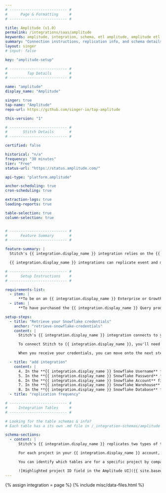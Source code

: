 ```yaml
---
# -------------------------- #
#      Page & Formatting     #
# -------------------------- #

title: Amplitude (v1.0)
permalink: /integrations/saas/amplitude
keywords: amplitude, integration, schema, etl amplitude, amplitude etl, amplitude schema
summary: "Connection instructions, replication info, and schema details for Stitch's Amplitude integration."
layout: singer
# input: false

key: "amplitude-setup"

# -------------------------- #
#         Tap Details        #
# -------------------------- #

name: "amplitude"
display_name: "Amplitude"

singer: true 
tap-name: "Amplitude"
repo-url: https://github.com/singer-io/tap-amplitude

this-version: "1"

# -------------------------- #
#       Stitch Details       #
# -------------------------- #

certified: false 

historical: "n/a"
frequency: "30 minutes"
tier: "Free"
status-url: "https://status.amplitude.com/"

api-type: "platform.amplitude"

anchor-scheduling: true
cron-scheduling: true

extraction-logs: true
loading-reports: true

table-selection: true
column-selection: true


# -------------------------- #
#      Feature Summary       #
# -------------------------- #

feature-summary: |
  Stitch's {{ integration.display_name }} integration relies on the {{ integration.display_name }} [Query product add-on](#setup-requirements), which utilizes a Snowflake database to store data.

  {{ integration.display_name }} integrations can replicate event and merged user ID data. Refer to the [Schema](#schema) section for more info.

# -------------------------- #
#      Setup Instructions    #
# -------------------------- #

requirements-list:
  - item: |
      **To be on an {{ integration.display_name }} Enterprise or Growth plan**. Amplitude requires this to access the Query product add-on.  
  - item: |
      **To have purchased the {{ integration.display_name }} Query product add-on.** [Query](https://amplitude.zendesk.com/hc/en-us/articles/115001902492-Query-Snowflake){:target="new"} is an {{ integration.display_name }}-managed Snowflake database, which Stitch's integration replicates data from.

setup-steps:
  - title: "Retrieve your Snowflake credentials"
    anchor: "retrieve-snowflake-credentials"
    content: |
      Stitch's {{ integration.display_name }} integration connects to your {{ integration.display_name }}-managed Snowflake database to replicate data.

      To connect Stitch to {{ integration.display_name }}, you'll need to retrieve your Snowflake credentials from {{ integration.display_name }}. Reach out to [{{ integration.display_name }} support](https://amplitude.zendesk.com/hc/en-us/requests/new){:target="new"} or your {{ integration.display_name }} Success Manager to get your credentials.

      When you receive your credentials, you can move onto the next step.

  - title: "add integration"
    content: |
      4. In the **{{ integration.display_name }} Snowflake Username** field, enter your Snowflake username.
      5. In the **{{ integration.display_name }} Snowflake Password** field, enter the Snowflake user's password.
      6. In the **{{ integration.display_name }} Snowflake Account** field, enter the Snowflake account.
      7. In the **{{ integration.display_name }} Snowflake Warehouse** field, enter the name of the Snowflake warehouse.
      8. In the **{{ integration.display_name }} Snowflake Database** field, enter the name of the Snowflake database.
  - title: "replication frequency"

# -------------------------- #
#     Integration Tables     #
# -------------------------- #

# Looking for the table schemas & info?
# Each table has a its own .md file in /_integration-schemas/amplitude

schema-sections:
  - content: |
      Stitch's {{ integration.display_name }} replicates two types of tables: Events and merged user IDs.

      For each project in your {{ integration.display_name }} account, a set of these tables will be available for replication. Stitch will append a project's ID to each table name to make them easily identifiable. For example: If a project has an ID of `168342`, the events table for the project will be named `events_168432`.

      You can identify which tables are for a specific project by comparing the ID in the table name to the projects in your {{ integration.display_name }} account. You can access this page in your {{ integration.display_name }} account by clicking the **User menu (top right corner) > Settings > Projects**.

      ![Highlighted project ID field in the Amplitude UI]({{ site.baseurl }}/images/integrations/amplitude-project-id.png)
---
```

{% assign integration = page %}
{% include misc/data-files.html %}